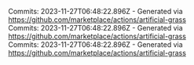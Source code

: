 Commits: 2023-11-27T06:48:22.896Z - Generated via https://github.com/marketplace/actions/artificial-grass
<br>
Commits: 2023-11-27T06:48:22.896Z - Generated via https://github.com/marketplace/actions/artificial-grass
<br>
Commits: 2023-11-27T06:48:22.896Z - Generated via https://github.com/marketplace/actions/artificial-grass
<br>
